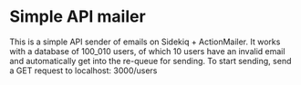 # Simple API mailer

This is a simple API sender of emails on Sidekiq + ActionMailer. It works with a database of 100_010 users, of which 10 users have an invalid email and automatically get into the re-queue for sending. To start sending, send a GET request to localhost: 3000/users
